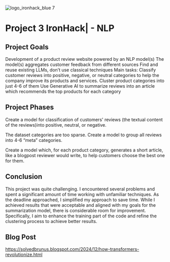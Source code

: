 ![logo_ironhack_blue 7](https://user-images.githubusercontent.com/23629340/40541063-a07a0a8a-601a-11e8-91b5-2f13e4e6b441.png)

# Project 3 IronHack| - NLP

## Project Goals

Development of a product review website powered by an NLP model(s)
The model(s) aggregates customer feedback from different sources
Find and reuse existing LLMs, don’t use classical techniques
Main tasks: 
Classify customer reviews into positive, negative, or neutral categories to help the company improve its products and services. 
Cluster product categories into just 4-6 of them
Use Generative AI to summarize reviews into an article which recommends the top products for each category


## Project Phases 

Create a model for classification of customers' reviews (the textual content of the reviews)into positive, neutral, or negative. 

The dataset categories are too sparse. Create a model to group all reviews into 4-6 “meta” categories. 

Create a model which, for each product category, generates a short article, like a blogpost reviewer would write, to help customers choose the best one for them.

## Conclusion 
This project was quite challenging. I encountered several problems and spent a significant amount of time working with unfamiliar techniques. As the deadline approached, I simplified my approach to save time. While I achieved results that were acceptable and aligned with my goals for the summarization model, there is considerable room for improvement. Specifically, I aim to enhance the training part of the code and refine the clustering process to achieve better results.

## Blog Post

https://solvedbrunus.blogspot.com/2024/12/how-transformers-revolutionize.html